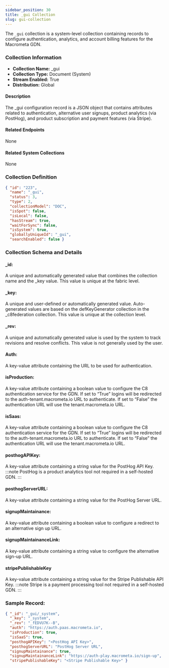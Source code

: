 ```yaml
---
sidebar_position: 30
title: _gui Collection
slug: gui-collection
---
```


The `_gui` collection is a system-level collection containing records to configure authentication, analytics, and account billing features for the Macrometa GDN. 

### Collection Information
- **Collection Name:** _gui
- **Collection Type:** Document (System)
- **Stream Enabled:** True
- **Distribution:** Global

#### Description
The _gui configuration record is a JSON object that contains attributes related to authentication, alternative user signups,  product analytics (via PostHog), and product subscription and payment features (via Stripe).

#### Related Endpoints
None

#### Related System Collections
None

### Collection Definition
```json
{ "id": "223",
  "name": "_gui",
  "status": 3,
  "type": 2,
  "collectionModel": "DOC",
  "isSpot": false,
  "isLocal": false,
  "hasStream": true,
  "waitForSync": false,
  "isSystem": true,
  "globallyUniqueId": "_gui",
  "searchEnabled": false }
```

### Collection Schema and Details

#### _id: 
A unique and automatically generated value that combines the collection name and the _key value. This value is unique at the fabric level. 

#### _key: 
A unique and user-defined or automatically generated value. Auto-generated values are based on the defKeyGenerator collection in the _c8federation collection. This value is unique at the collection level. 

#### _rev: 
A unique and automatically generated value is used by the system to track revisions and resolve conflicts. This value is not generally used by the user.

#### Auth:
A key-value attribute containing the URL to be used for authentication. 

#### isProduction:
A key-value attribute containing a boolean value to configure the C8 authentication service for the GDN. If set to “True” logins will be redirected to the auth-tenant.macrometa.io URL to authenticate. If set to “False” the authentication URL will use the tenant.macrometa.io URL.

#### isSaas:
A key-value attribute containing a boolean value to configure the C8 authentication service for the GDN. If set to “True” logins will be redirected to the auth-tenant.macrometa.io URL to authenticate. If set to “False” the authentication URL will use the tenant.macrometa.io URL.

#### posthogAPIKey:
A key-value attribute containing a string value for the PostHog API Key. 
:::note
PostHog is a product analytics tool not required in a self-hosted GDN.
:::

#### posthogServerURL:
A key-value attribute containing a string value for the PostHog Server URL. 

#### signupMaintainance:
A key-value attribute containing a boolean value to configure a redirect to an alternative sign up URL.

#### signupMaintainanceLink:
A key-value attribute containing a string value to configure the alternative sign-up URL.

#### stripePublishableKey
A key-value attribute containing a string value for the Stripe Publishable API Key. 
:::note
Stripe is a payment processing tool not required in a self-hosted GDN.
:::

### Sample Record:
```json
{ "_id": "_gui/_system",
  "_key": "_system",
  "_rev": "_fEDVU7K--B",
  "auth": "https://auth.paas.macrometa.io",
  "isProduction": true,
  "isSaaS": true,
  "posthogAPIKey": "<PostHog API Key>",
  "posthogServerURL": "PostHog Server URL",
  "signupMaintainance": true,
  "signupMaintainanceLink": "https://auth-play.macrometa.io/sign-up",
  "stripePublishableKey": "<Stripe Publishable Key>" }
```
